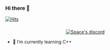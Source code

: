 ### Hi there 👋

[![Hits](https://hits.seeyoufarm.com/api/count/incr/badge.svg?url=https%3A%2F%2Fgithub.com%2FxDelito%2F&count_bg=%2379C83D&title_bg=%23555555&icon=&icon_color=%23E7E7E7&title=hits&edge_flat=false)](https://hits.seeyoufarm.com)

###
  <p align="center">
    <a href="https://discord.com/users/773262238948786186">
        <img title="Space discord" alt="Space's discord" src="https://discord.c99.nl/widget/theme-5/773262238948786186.png"/>
    </a>
</p>

- 🌱 I’m currently learning C++

